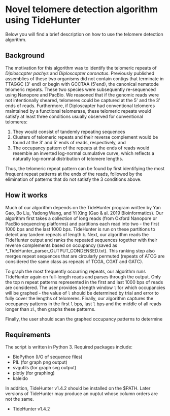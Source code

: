 # Novel telomere detection algorithm using TideHunter
Below you will find a brief description on how to use the telomere detection algorithm.

## Background
The motivation for this algorithm was to identify the telomeric repeats of _Diploscapter pachys_ and _Diploscapter coronatus_. Previously published assemblies of these two organisms did not contain contigs that terminate in TTAGGC (3' end) or begin with GCCTAA (5'end), the canonical nematode telomeric repeats. These two species were subsequently re-sequenced using Nanopore and PacBio. We reasoned that if the genomic reads were not intentionally sheared, telomeres could be captured at the 5' and the 3' ends of reads. Furthermore, if Diploscapter had conventional telomeres maintained by a functional telomerase, these telomeric repeats would satisfy at least three conditions usually observed for conventional telomeres:
1. They would consist of tandemly repeating sequences
2. Clusters of telomeric repeats and their reverse complement would be found at the 3’ and 5’ ends of reads, respectively, and
3. The occupancy pattern of the repeats at the ends of reads would resemble an inverted log-normal cumulative curve, which reflects a naturally log-normal distribution of telomere lengths.

Thus, the telomeric repeat pattern can be found by first identifying the most frequent repeat patterns at the ends of the reads, followed by the elimination of patterns that do not satisfy the 3 conditions above.

## How it works
Much of our algorithm depends on the TideHunter program written by Yan Gao, Bo Liu, Yadong Wang, and Yi Xing (Gao & al. 2019 Bioinformatics). Our algorithm first takes a collection of long reads (from Oxford Nanopore or PacBio sequencing platforms) and partitions each read into two - the first 1000 bps and the last 1000 bps. TideHunter is run on these partitions to detect any tandem repeats of length ```k```. Next, our algorithm reads the TideHunter output and ranks the repeated sequences together with their reverse complements based on occupancy (saved as *_TideHunter_parser_OUTPUT_CONDENSED.txt). This ranking step also merges repeat sequences that are circularly permuted (repeats of ATCG are considered the same class as repeats of TCGA, CGAT and GATC).

To graph the most frequently occurring repeats, our algorithm runs TideHunter again on full-length reads and parses through the output. Only the top n repeat patterns represented in the first and last 1000 bps of reads are considered. The user provides a length window ```l``` for which occupancies will be graphed - the value of ```l``` should be determined by trial and error to fully cover the lengths of telomeres. Finally, our algorithm captures the occupancy patterns in the first ```l``` bps, last ```l``` bps and the middle of all reads longer than ```2l```, then graphs these patterns.

Finally, the user should scan the graphed occupancy patterns to determine

## Requirements
The script is written in Python 3. Required packages include:
- BioPython (I/O of sequence files)
- PIL (for graph png output) 
- svgutils (for graph svg output)
- plotly (for graphing)
- kaleido

In addition, TideHunter v1.4.2 should be installed on the $PATH. Later versions of TideHunter may produce an ouptut whose column orders are not the same.
- TideHunter v1.4.2


